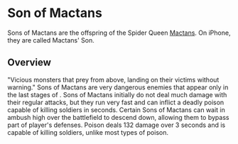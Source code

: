 # Son of Mactans

Sons of Mactans are the offspring of the Spider Queen [Mactans](Mactans). On iPhone, they are called Mactans' Son.
## Overview

"Vicious monsters that prey from above, landing on their victims without warning."
Sons of Mactans are very dangerous enemies that appear only in the last stages of . Sons of Mactans initially do not deal much damage with their regular attacks, but they run very fast and can inflict a deadly poison capable of killing soldiers in seconds. Certain Sons of Mactans can wait in ambush high over the battlefield to descend down, allowing them to bypass part of player's defenses.
Poison deals 132 damage over 3 seconds and is capable of killing soldiers, unlike most types of poison.